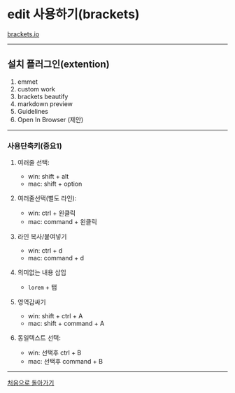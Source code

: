 # edit 사용하기(brackets)
[brackets.io](http://brackets.io)

___
## 설치 플러그인(extention)
1. emmet
2. custom work
3. brackets beautify
4. markdown preview
5. Guidelines
6. Open In Browser (제안)

___
### 사용단축키(중요1)
1. 여러줄 선택: 
    * win: shift + alt
    * mac: shift + option
2. 여러줄선택(별도 라인):
    * win: ctrl + 왼클릭
    * mac: command + 왼클릭
3. 라인 복사/붙여넣기
    * win: ctrl + d
    * mac: command + d
4. 의미없는 내용 삽입
    * `lorem` + 탭
5. 영역감싸기 
    * win: shift + ctrl + A
    * mac: shift + command + A

6. 동일텍스트 선택:
    * win: 선택후 ctrl + B
    * mac: 선택후 command + B
___
[처음으로 돌아가기](../webReady.md)
